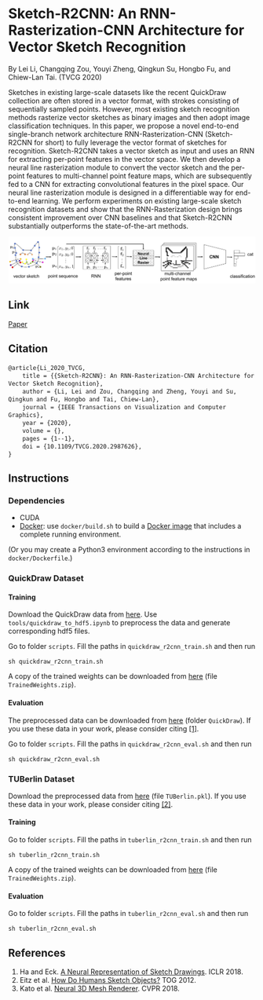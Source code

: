 # Sketch-R2CNN: An RNN-Rasterization-CNN Architecture for Vector Sketch Recognition

By Lei Li, Changqing Zou, Youyi Zheng, Qingkun Su, Hongbo Fu, and Chiew-Lan Tai. (TVCG 2020)

Sketches in existing large-scale datasets like the recent QuickDraw collection are often stored in a vector format, with strokes consisting of sequentially sampled points. However, most existing sketch recognition methods rasterize vector sketches as binary images and then adopt image classification techniques. In this paper, we propose a novel end-to-end single-branch network architecture RNN-Rasterization-CNN (Sketch-R2CNN for short) to fully leverage the vector format of sketches for recognition. Sketch-R2CNN takes a vector sketch as input and uses an RNN for extracting per-point features in the vector space. We then develop a neural line rasterization module to convert the vector sketch and the per-point features to multi-channel point feature maps, which are subsequently fed to a CNN for extracting convolutional features in the pixel space. Our neural line rasterization module is designed in a differentiable way for end-to-end learning. We perform experiments on existing large-scale sketch recognition datasets and show that the RNN-Rasterization design brings consistent improvement over CNN baselines and that Sketch-R2CNN substantially outperforms the state-of-the-art methods.

![pipeline](figures/pipeline.png)


## Link

[Paper](http://sweb.cityu.edu.hk/hongbofu/doc/Sketch_R2CNN_preprint.pdf)


## Citation

```
@article{Li_2020_TVCG,
    title = {{Sketch-R2CNN}: An RNN-Rasterization-CNN Architecture for Vector Sketch Recognition},
    author = {Li, Lei and Zou, Changqing and Zheng, Youyi and Su, Qingkun and Fu, Hongbo and Tai, Chiew-Lan},
    journal = {IEEE Transactions on Visualization and Computer Graphics},
    year = {2020},
    volume = {},
    pages = {1--1},
    doi = {10.1109/TVCG.2020.2987626},
}
```


## Instructions


### Dependencies

- CUDA
- [Docker](https://docs.docker.com/engine/install/ubuntu/): use ```docker/build.sh``` to build a [Docker image](https://hub.docker.com/r/craigleili/sketch-r2cnn/tags?page=1&name=latest) that includes a complete running environment.

(Or you may create a Python3 environment according to the instructions in ```docker/Dockerfile```.)


### QuickDraw Dataset

#### Training

Download the QuickDraw data from [here](https://github.com/tensorflow/magenta/tree/master/magenta/models/sketch_rnn#datasets). Use ```tools/quickdraw_to_hdf5.ipynb``` to preprocess the data and generate corresponding hdf5 files.

Go to folder ```scripts```. Fill the paths in ```quickdraw_r2cnn_train.sh``` and then run
```
sh quickdraw_r2cnn_train.sh
```

A copy of the trained weights can be downloaded from [here](https://1drv.ms/u/s!Alg6Vpe53dEDgZBY4YJnYw46OIxh3Q?e=vu3FLT) (file ```TrainedWeights.zip```).

#### Evaluation

The preprocessed data can be downloaded from [here](https://1drv.ms/u/s!Alg6Vpe53dEDgZBY4YJnYw46OIxh3Q?e=vu3FLT) (folder ```QuickDraw```). If you use these data in your work, please consider citing [[1]](#references).

Go to folder ```scripts```. Fill the paths in ```quickdraw_r2cnn_eval.sh``` and then run
```
sh quickdraw_r2cnn_eval.sh
```


### TUBerlin Dataset

Download the preprocessed data from [here](https://1drv.ms/u/s!Alg6Vpe53dEDgZBY4YJnYw46OIxh3Q?e=vu3FLT) (file ```TUBerlin.pkl```). If you use these data in your work, please consider citing [[2]](#references).

#### Training

Go to folder ```scripts```. Fill the paths in ```tuberlin_r2cnn_train.sh``` and then run
```
sh tuberlin_r2cnn_train.sh
```

A copy of the trained weights can be downloaded from [here](https://1drv.ms/u/s!Alg6Vpe53dEDgZBY4YJnYw46OIxh3Q?e=vu3FLT) (file ```TrainedWeights.zip```).

#### Evaluation

Go to folder ```scripts```. Fill the paths in ```tuberlin_r2cnn_eval.sh``` and then run
```
sh tuberlin_r2cnn_eval.sh
```


## References
1. Ha and Eck. [A Neural Representation of Sketch Drawings](https://github.com/tensorflow/magenta/tree/master/magenta/models/sketch_rnn). ICLR 2018.
1. Eitz et al. [How Do Humans Sketch Objects?](http://cybertron.cg.tu-berlin.de/eitz/projects/classifysketch/) TOG 2012.
1. Kato et al. [Neural 3D Mesh Renderer](https://github.com/hiroharu-kato/neural_renderer). CVPR 2018.

